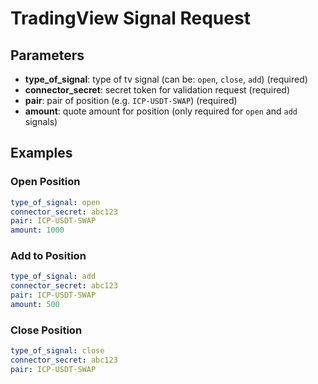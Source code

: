 # TradingView Signal Request

## Parameters

- **type_of_signal**: type of tv signal (can be: `open`, `close`, `add`) (required)
- **connector_secret**: secret token for validation request (required)
- **pair**: pair of position (e.g. `ICP-USDT-SWAP`) (required)
- **amount**: quote amount for position (only required for `open` and `add` signals)

## Examples

### Open Position

```yaml
type_of_signal: open
connector_secret: abc123
pair: ICP-USDT-SWAP
amount: 1000
```

### Add to Position

```yaml
type_of_signal: add
connector_secret: abc123
pair: ICP-USDT-SWAP
amount: 500
```

### Close Position

```yaml
type_of_signal: close
connector_secret: abc123
pair: ICP-USDT-SWAP
```
